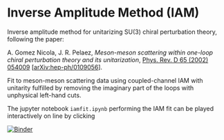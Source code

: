 # Inverse Amplitude Method (IAM)

Inverse amplitude method for unitarizing SU(3) chiral perturbation theory, following the paper:

A. Gomez Nicola, J. R. Pelaez, *Meson-meson scattering within one-loop chiral perturbation theory and its unitarization*, [Phys. Rev. D 65 (2002) 054009](https://journals.aps.org/prd/abstract/10.1103/PhysRevD.65.054009) [[arXiv:hep-ph/0109056](https://arxiv.org/abs/hep-ph/0109056)].

Fit to meson-meson scattering data using coupled-channel IAM with unitarity fulfilled by removing the imaginary part of the loops with unphysical left-hand cuts.

The jupyter notebook `iamfit.ipynb` performing the IAM fit can be played interactively on line by clicking

[![Binder](https://mybinder.org/badge_logo.svg)](https://mybinder.org/v2/gh/fkguo/IAMfit/master?urlpath=lab%2Ftree%2Fiamfit.ipynb)
